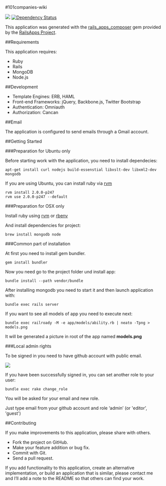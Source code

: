 #101companies-wiki

[![](https://codeclimate.com/github/101companies/101rails.png)](https://codeclimate.com/github/101companies/101rails) [![Dependency Status](http://www.versioneye.com/user/projects/51b5a94f83548c000200dda1/badge.png)](http://www.versioneye.com/user/projects/51b5a94f83548c000200dda1)

This application was generated with the [rails_apps_composer](https://github.com/RailsApps/rails_apps_composer) gem provided by the [RailsApps Project](http://railsapps.github.com/).

##Requirements

This application requires:

*   Ruby
*   Rails
*   MongoDB
*   Node.js

##Development

*   Template Engines: ERB, HAML
*   Front-end Frameworks: jQuery, Backbone.js, Twitter Bootstrap
*   Authentication: Omniauth
*   Authorization: Cancan

##Email

The application is configured to send emails through a Gmail account.

##Getting Started

###Preparation for Ubuntu only

Before starting work with the application, you need to install dependecies:

    apt-get install curl nodejs build-essenstial libxslt-dev libxml2-dev mongodb

If you are using Ubuntu, you can install ruby via [rvm](http://rvm.io)

    rvm install 2.0.0-p247
    rvm use 2.0.0-p247 --default

###Preparation for OSX only

Install ruby using [rvm](http://rvm.io) or [rbenv](https://github.com/sstephenson/rbenv/)

And install dependencies for project:

    brew install mongodb node

###Common part of installation

At first you need to install gem bundler.

    gem install bundler

Now you need go to the project folder und install app:

    bundle install --path vendor/bundle

After installing mongodb you need to start it and then launch application with:

    bundle exec rails server

If you want to see all models of app you need to execute next:

    bundle exec railroady -M -e app/models/ability.rb | neato -Tpng > models.png

It will be generated a picture in root of the app named **models.png**

###Local admin rights

To be signed in you need to have github account with public email.

![](http://101companies.org/assets/github-public-email-3ed71b5549eed5cd7235804f3e0054f9.png)

If you have been successfully signed in, you can set another role to your user:

    bundle exec rake change_role

You will be asked for your email and new role.

Just type email from your github account and role ‘admin’ (or 'editor', 'guest')

##Contributing

If you make improvements to this application, please share with others.

*   Fork the project on GitHub.
*   Make your feature addition or bug fix.
*   Commit with Git.
*   Send a pull request.

If you add functionality to this application, create an alternative implementation, or build an application that is similar, please contact me and I’ll add a note to the README so that others can find your work.
